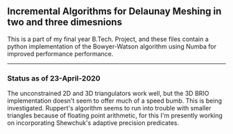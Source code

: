 ## Incremental Algorithms for Delaunay Meshing in two and three dimesnions

This is a part of my final year B.Tech. Project, and these files contain a python implementation of the Bowyer-Watson algorithm using Numba for improved performance performance.

---
### Status as of 23-April-2020
The unconstrained 2D and 3D triangulators work well, but the 3D BRIO implementation doesn't seem to offer much of a speed bumb. This is being investigated. Ruppert's algorithm seems to run into trouble with smaller triangles because of floating point arithmetic, for this I'm presently working on incorporating Shewchuk's adaptive precision predicates.
